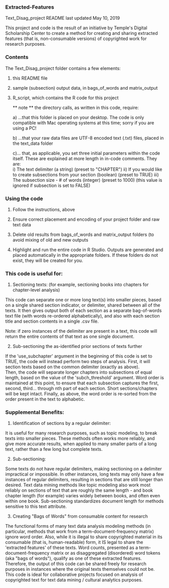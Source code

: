 ### Extracted-Features

Text_Disag_project README            last updated May 10, 2019

This project and code is the result of an initiative by Temple's Digital Scholarship Center to create a method for creating and sharing extracted features (that is, non-consumable versions) of copyrighted work for research purposes. 

### Contents

The Text_Disag_project folder contains a few elements:

1) this README file

2) sample (subsection) output data, in bags_of_words and matrix_output

3) R_script, which contains the R code for this project

   ** note ** the directory calls, as written in this code, require:

   a) ...that this folder is placed on your desktop.  The code is only compatible with Mac
   operating systems at this time; sorry if you are using a PC! 

   b) ...that your raw data files are UTF-8 encoded text (.txt) files, placed in the
   text_data folder

   c)... that, as applicable, you set three initial parameters within the code itself.
   These are explained at more length in in-code comments.  They are:  
     i) The text delimiter (a string) (preset to "CHAPTER")
     ii) If you would like to create subsections from your section 
         (boolean) (preset to TRUE)
     iii) The subsection size - # of words (integer) (preset to 1000)
          (this value is ignored if subsection is set to FALSE)


### Using the code

1) Follow the instructions, above

2) Ensure correct placement and encoding of your project folder and raw text data

3) Delete old results from bags_of_words and matrix_output folders
    (to avoid mixing of old and new outputs

4) Highlight and run the entire code in R Studio.  Outputs are generated and placed automatically 
   in the appropriate folders.  If these folders do not exist, they will be created
   for you.


### This code is useful for:

1) Sectioning texts: 
(for example, sectioning books into chapters for chapter-level analysis)

This code can separate one or more long text(s) into smaller pieces, based on a single shared section indicator, or delimiter, shared between all of the texts. It then gives output both of each section as a separate bag-of-words text file (with words re-ordered alphabetically), and also with each section title and section contents in a single .csv file.

Note: if zero instances of the delimiter are present in a text, this code will return the entire contents of that text as one single document.

2) Sub-sectioning the as-identified prior sections of texts further

If the 'use_subchapter' argument in the beginning of this code is set to TRUE, the code will instead perform two steps of analysis.  First, it will section texts based on the common delimiter (exactly as above).  
Then, the code will separate longer chapters into subsections of equal length, based on the value of the 'subch_threshold' argument.  Word order is maintained at this point, to ensure that each subsection captures the first, second, third... through nth part of each section.  Short sections/chapters will be kept intact.
Finally, as above, the word order is re-sorted from the order present in the text to alphabetic.


### Supplemental Benefits:

1) Identification of sections by a regular delimiter:

It is useful for many research purposes, such as topic modeling, to break texts into smaller pieces.  These methods often works more reliably, and give more accurate results, when applied to many smaller parts of a long text, rather than a few long but complete texts.


2) Sub-sectioning:

Some texts do not have regular delimiters, making sectioning on a delimiter impractical or impossible.  In other instances, long texts may only have a few instances of regular delimiters, resulting in sections that are still longer than desired.  Text data mining methods like topic modeling also work most reliably on sections of text that are roughly the same length - and book chapter length (for example) varies widely between books, and often even within one book.  Sub-sectioning standardizes document length for methods sensitive to this text attribute.

3) Creating "Bags of Words" from consumable content for research

The functional forms of many text data analysis modeling methods (in particular, methods that work from a term-document-frequency matrix) ignore word order.  Also, while it is illegal to share copyrighted material in its consumable (that is, human-readable) form, it IS legal to share the 'extracted features' of these texts.  Word counts, presented as a term-document-frequency matrix or as disaggregated (disordered) word tokens (aka "bags of words"), qualify as one of these extracted features.  Therefore, the output of this code can be shared freely for research purposes in instances where the original texts themselves could not be.  This code is ideal for collaborative projects focused on analysis of copyrighted text for text data mining / cultural analytics purposes.
